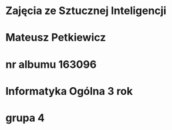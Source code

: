 # Zajęcia ze Sztucznej Inteligencji
# Mateusz Petkiewicz
# nr albumu 163096
# Informatyka Ogólna 3 rok
# grupa 4
